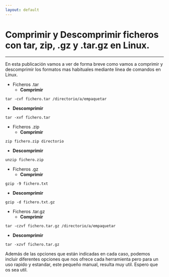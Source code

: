 ```yaml
---
layout: default
---
```


# [](#header-1)Comprimir y Descomprimir ficheros con tar, zip, .gz y .tar.gz en Linux.
***

En esta publicación vamos a ver de forma breve como vamos a comprimir y descomprimir los formatos mas habituales mediante línea de comandos en Linux.

- Ficheros .tar
  - **Comprimir**
```
tar -cvf fichero.tar /directorio/a/empaquetar
```
  - **Descomprimir**
```
tar -xvf fichero.tar
```

- Ficheros .zip
  - **Comprimir**
```
zip fichero.zip directorio
```
  - **Descomprimir**
```
unzip fichero.zip
```

- Ficheros .gz
  - **Comprimir**
```
gzip -9 fichero.txt
```
  - **Descomprimir**
```
gzip -d fichero.txt.gz
```

- Ficheros .tar.gz
  - **Comprimir**
```
tar -czvf fichero.tar.gz /directorio/a/empaquetar
```
  - **Descomprimir**
```
tar -xzvf fichero.tar.gz
```

Además de las opciones que están indicadas en cada caso, podemos incluir diferentes opciones que nos ofrece cada herramienta pero para un uso rapido y estandar, este pequeño manual, resulta muy util.
Espero que os sea util.
